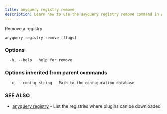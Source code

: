```yaml
---
title: anyquery registry remove
description: Learn how to use the anyquery registry remove command in AnyQuery.
---
```


Remove a registry

```
anyquery registry remove [flags]
```

### Options

```
  -h, --help   help for remove
```

### Options inherited from parent commands

```
  -c, --config string   Path to the configuration database
```

### SEE ALSO

* [anyquery registry](../anyquery_registry)	 - List the registries where plugins can be downloaded
